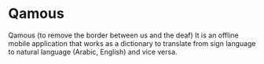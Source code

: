 # Qamous
Qamous (to remove the border between us and the deaf) It is an offline mobile application that works as a dictionary to translate from  sign language to natural language (Arabic, English) and vice versa.
